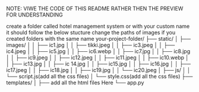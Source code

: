 NOTE: VIWE THE CODE OF THIS README RATHER THEN THE PREVIEW FOR UNDERSTANDING 



create a folder called hotel management system or with your custom name 
it should follow the below stucture change the paths of images if you created folders with the same name 
your-project-folder/
├── static/
│   ├── images/
│   │   ├── ic1.jpg
│   │   ├── tikki.jpeg
│   │   ├── ic3.jpeg
│   │   ├── ic4.jpeg
│   │   ├── ic5.jpg
│   │   ├── ic6.webp
│   │   ├── ic7.jpg
│   │   ├── ic8.jpg
│   │   ├── ic9.jpeg
│   │   ├── ic12.jpeg
│   │   ├── ic11.jpeg
│   │   ├── ic10.webp
│   │   ├── ic13.jpg
│   │   ├── ic 14.jpg
│   │   ├── ic15.jpg
│   │   ├── ic16.jpg
│   │   ├── ic17.jpeg
│   │   ├── ic18.jpg
│   │   ├── ic19.jpg
│   │   └── ic20.jpeg
│   ├── js/
│   │   └── script.js(add all the css files)
│   └── style.css(add all the css files)
├── templates/
│   ├── add all the html files Here 
└── app.py
